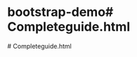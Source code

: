 # bootstrap-demo#   C o m p l e t e g u i d e . h t m l  
 #   C o m p l e t e g u i d e . h t m l  
 